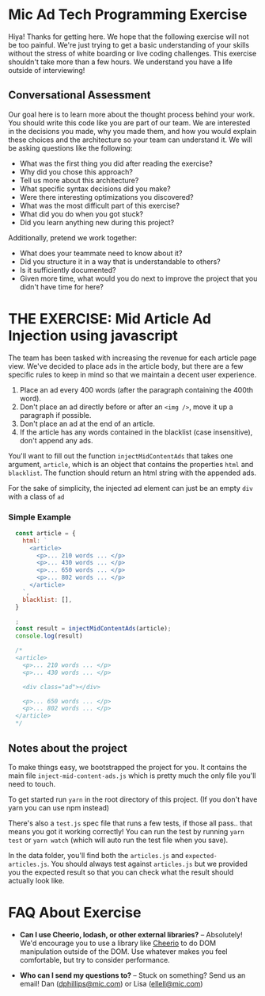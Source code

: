 # Mic Ad Tech Programming Exercise

Hiya! Thanks for getting here. We hope that the following exercise will not be too painful. We're just trying to get a basic understanding of your skills without the stress of white boarding or live coding challenges. This exercise shouldn't take more than a few hours. We understand you have a life outside of interviewing!

## Conversational Assessment

Our goal here is to learn more about the thought process behind your work. You should write this code like you are part of our team. We are interested in the decisions you made, why you made them, and how you would explain these choices and the architecture so your team can understand it. We will be asking questions like the following:

* What was the first thing you did after reading the exercise?
* Why did you chose this approach?
* Tell us more about this architecture?
* What specific syntax decisions did you make?
* Were there interesting optimizations you discovered?
* What was the most difficult part of this exercise?
* What did you do when you got stuck?
* Did you learn anything new during this project?

Additionally, pretend we work together:

* What does your teammate need to know about it?
* Did you structure it in a way that is understandable to others?
* Is it sufficiently documented?
* Given more time, what would you do next to improve the project that you didn't have time for here?

# THE EXERCISE: Mid Article Ad Injection using javascript

The team has been tasked with increasing the revenue for each article page view.
We've decided to place ads in the article body, but there are a few specific rules to keep in mind so that we maintain a decent user experience.

1. Place an ad every 400 words (after the paragraph containing the 400th word).
2. Don't place an ad directly before or after an `<img />`, move it up a paragraph if possible.
3. Don't place an ad at the end of an article.
4. If the article has any words contained in the blacklist (case insensitive), don't append any ads.

You'll want to fill out the function `injectMidContentAds` that takes one argument, `article`, which is an object that contains the properties `html` and `blacklist`. The function should return an html string with the appended ads.

For the sake of simplicity, the injected ad element can just be an empty `div` with a class of `ad`


### Simple Example

```js
  const article = {
    html: `
      <article>
        <p>... 210 words ... </p>
        <p>... 430 words ... </p>
        <p>... 650 words ... </p>
        <p>... 802 words ... </p>
      </article>
    `,
    blacklist: [],
  }

  ;
  const result = injectMidContentAds(article);
  console.log(result)

  /*
  <article>
    <p>... 210 words ... </p>
    <p>... 430 words ... </p>

    <div class="ad"></div>

    <p>... 650 words ... </p>
    <p>... 802 words ... </p>
  </article>
  */
```
## Notes about the project
To make things easy, we bootstrapped the project for you. It contains the main file `inject-mid-content-ads.js` which is pretty much the only file you'll need to touch.

To get started run `yarn` in the root directory of this project. (If you don't have yarn you can use npm instead)

There's also a `test.js` spec file that runs a few tests, if those all pass.. that means you got it working correctly! You can run the test by running `yarn test` or `yarn watch` (which will auto run the test file when you save).

In the data folder, you'll find both the `articles.js` and `expected-articles.js`. You should always test against `articles.js` but we provided you the expected result so that you can check what the result should actually look like.


# FAQ About Exercise

* **Can I use Cheerio, lodash, or other external libraries?** – Absolutely! We'd encourage you to use a library like [Cheerio](https://cheerio.js.org/) to do DOM manipulation outside of the DOM. Use whatever makes you feel comfortable, but try to consider performance.

* **Who can I send my questions to?** – Stuck on something? Send us an email! Dan (dphillips@mic.com) or Lisa (ellell@mic.com)
